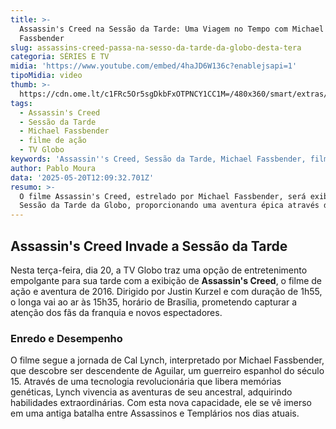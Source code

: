 ```yaml
---
title: >-
  Assassin's Creed na Sessão da Tarde: Uma Viagem no Tempo com Michael
  Fassbender
slug: assassins-creed-passa-na-sesso-da-tarde-da-globo-desta-tera
categoria: SÉRIES E TV
midia: 'https://www.youtube.com/embed/4haJD6W136c?enablejsapi=1'
tipoMidia: video
thumb: >-
  https://cdn.ome.lt/c1FRc5Or5sgDkbFxOTPNCY1CC1M=/480x360/smart/extras/conteudos/assassinscreed2016.jpg
tags:
  - Assassin's Creed
  - Sessão da Tarde
  - Michael Fassbender
  - filme de ação
  - TV Globo
keywords: 'Assassin''s Creed, Sessão da Tarde, Michael Fassbender, filme de ação, TV Globo'
author: Pablo Moura
data: '2025-05-20T12:09:32.701Z'
resumo: >-
  O filme Assassin's Creed, estrelado por Michael Fassbender, será exibido na
  Sessão da Tarde da Globo, proporcionando uma aventura épica através do tempo.
---
```


## Assassin's Creed Invade a Sessão da Tarde

Nesta terça-feira, dia 20, a TV Globo traz uma opção de entretenimento empolgante para sua tarde com a exibição de **Assassin's Creed**, o filme de ação e aventura de 2016. Dirigido por Justin Kurzel e com duração de 1h55, o longa vai ao ar às 15h35, horário de Brasília, prometendo capturar a atenção dos fãs da franquia e novos espectadores.

### Enredo e Desempenho

O filme segue a jornada de Cal Lynch, interpretado por Michael Fassbender, que descobre ser descendente de Aguilar, um guerreiro espanhol do século 15. Através de uma tecnologia revolucionária que libera memórias genéticas, Lynch vivencia as aventuras de seu ancestral, adquirindo habilidades extraordinárias. Com esta nova capacidade, ele se vê imerso em uma antiga batalha entre Assassinos e Templários nos dias atuais.
